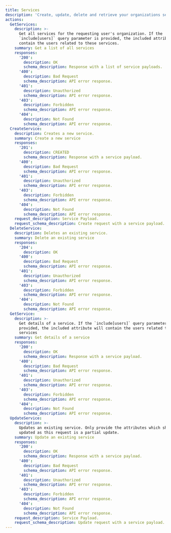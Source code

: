 ```yaml
---
title: Services
description: 'Create, update, delete and retrieve your organizations services.'
actions:
  GetServices:
    description: >-
      Get all services for the requesting user's organization. If the
      `include[users]` query parameter is provided, the included attribute will
      contain the users related to these services.
    summary: Get a list of all services
    responses:
      '200':
        description: OK
        schema_description: Response with a list of service payloads.
      '400':
        description: Bad Request
        schema_description: API error response.
      '401':
        description: Unauthorized
        schema_description: API error response.
      '403':
        description: Forbidden
        schema_description: API error response.
      '404':
        description: Not Found
        schema_description: API error response.
  CreateService:
    description: Creates a new service.
    summary: Create a new service
    responses:
      '201':
        description: CREATED
        schema_description: Response with a service payload.
      '400':
        description: Bad Request
        schema_description: API error response.
      '401':
        description: Unauthorized
        schema_description: API error response.
      '403':
        description: Forbidden
        schema_description: API error response.
      '404':
        description: Not Found
        schema_description: API error response.
    request_description: Service Payload.
    request_schema_description: Create request with a service payload.
  DeleteService:
    description: Deletes an existing service.
    summary: Delete an existing service
    responses:
      '204':
        description: OK
      '400':
        description: Bad Request
        schema_description: API error response.
      '401':
        description: Unauthorized
        schema_description: API error response.
      '403':
        description: Forbidden
        schema_description: API error response.
      '404':
        description: Not Found
        schema_description: API error response.
  GetService:
    description: >-
      Get details of a service. If the `include[users]` query parameter is
      provided, the included attribute will contain the users related to these
      services
    summary: Get details of a service
    responses:
      '200':
        description: OK
        schema_description: Response with a service payload.
      '400':
        description: Bad Request
        schema_description: API error response.
      '401':
        description: Unauthorized
        schema_description: API error response.
      '403':
        description: Forbidden
        schema_description: API error response.
      '404':
        description: Not Found
        schema_description: API error response.
  UpdateService:
    description: >-
      Updates an existing service. Only provide the attributes which should be
      updated as this request is a partial update.
    summary: Update an existing service
    responses:
      '200':
        description: OK
        schema_description: Response with a service payload.
      '400':
        description: Bad Request
        schema_description: API error response.
      '401':
        description: Unauthorized
        schema_description: API error response.
      '403':
        description: Forbidden
        schema_description: API error response.
      '404':
        description: Not Found
        schema_description: API error response.
    request_description: Service Payload.
    request_schema_description: Update request with a service payload.
---
```

